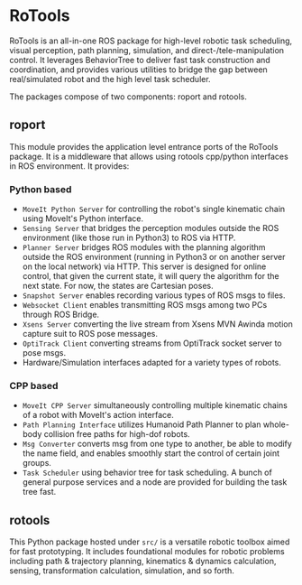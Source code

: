 # RoTools

RoTools is an all-in-one ROS package for high-level robotic task scheduling, visual perception, path planning,
simulation, and direct-/tele-manipulation control. It leverages BehaviorTree to deliver fast task construction and
coordination, and provides various utilities to bridge the gap between real/simulated robot and the high level task
scheduler.

The packages compose of two components: roport and rotools.

## roport

This module provides the application level entrance ports of the RoTools package. It is a middleware that allows using
rotools cpp/python interfaces in ROS environment. It provides:

### Python based

- `MoveIt Python Server` for controlling the robot's single kinematic chain using
  MoveIt's Python interface.
- `Sensing Server` that bridges the perception modules outside the ROS environment
  (like those run in Python3) to ROS via HTTP.
- `Planner Server` bridges ROS modules with the planning algorithm outside the ROS
  environment (running in Python3 or on another server on the local network) via HTTP. This server is designed for
  online control, that given the current state, it will query the algorithm for the next state. For now, the states are
  Cartesian poses.
- `Snapshot Server` enables recording various types of ROS msgs to files.
- `Websocket Client` enables transmitting ROS msgs among two PCs through ROS Bridge.
- `Xsens Server` converting the live stream from Xsens MVN Awinda motion capture suit to
  ROS pose messages.
- `OptiTrack Client` converting streams from OptiTrack socket server to pose msgs.
- Hardware/Simulation interfaces adapted for a variety types of robots.

### CPP based

- `MoveIt CPP Server` simultaneously controlling multiple kinematic chains of a robot
  with MoveIt's action interface.
- `Path Planning Interface` utilizes Humanoid Path Planner to plan whole-body collision
  free paths for high-dof robots.
- `Msg Converter` converts msg from one type to another, be able to modify the name field,
  and enables smoothly start the control of certain joint groups.
- `Task Scheduler` using behavior tree for task scheduling. A bunch of general purpose
  services and a node are provided for building the task tree fast.

## rotools

This Python package hosted under `src/` is a versatile robotic toolbox aimed for fast prototyping. It includes
foundational modules for robotic problems including path & trajectory planning, kinematics & dynamics calculation,
sensing, transformation calculation, simulation, and so forth.
